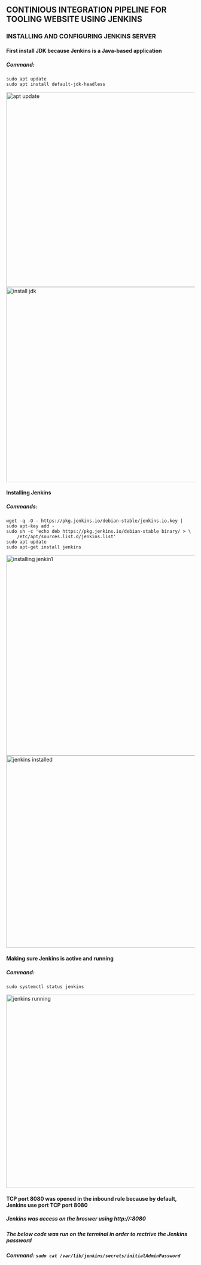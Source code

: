 ## CONTINIOUS INTEGRATION PIPELINE FOR TOOLING WEBSITE USING JENKINS
### INSTALLING AND CONFIGURING JENKINS SERVER
#### First install JDK because Jenkins is a Java-based application
##### Command:
```
sudo apt update
sudo apt install default-jdk-headless
```
<img width="519" alt="apt update" src="https://user-images.githubusercontent.com/112771723/194874769-37533e5e-7cb0-435b-91f2-6e520b0cebbf.png">
<img width="520" alt="install jdk" src="https://user-images.githubusercontent.com/112771723/194874839-e15d8c4e-0494-46b1-887a-7aa8d03a6be3.png">

#### Installing Jenkins
##### Commands:
```
wget -q -O - https://pkg.jenkins.io/debian-stable/jenkins.io.key | sudo apt-key add -
sudo sh -c 'echo deb https://pkg.jenkins.io/debian-stable binary/ > \
    /etc/apt/sources.list.d/jenkins.list'
sudo apt update
sudo apt-get install jenkins
```
<img width="534" alt="installing jenkin1 " src="https://user-images.githubusercontent.com/112771723/194875138-231ef238-c36a-459f-8163-480e3e09ab3b.png">
<img width="512" alt="jenkins installed" src="https://user-images.githubusercontent.com/112771723/194875175-4f35b5e4-8971-4e02-b560-04e89f357c37.png">

#### Making sure Jenkins is active and running
##### Command:
```
sudo systemctl status jenkins
```
<img width="515" alt="jenkins running" src="https://user-images.githubusercontent.com/112771723/194875493-37ebed9d-3383-42f4-89fe-3925dd0ca7aa.png">

#### TCP port 8080 was opened in the inbound rule because by default, Jenkins use port TCP port 8080
##### Jenkins was access on the broswer using  http://<Jenkins-Server-Public-IP-Address>:8080
##### The below code was run on the terminal in order to rectrive the Jenkins password
##### Command: `sudo cat /var/lib/jenkins/secrets/initialAdminPassword`
  
